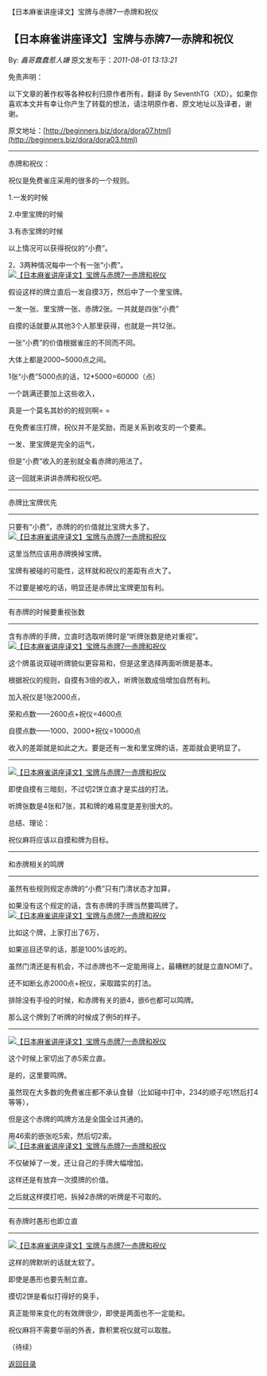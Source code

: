 【日本麻雀讲座译文】宝牌与赤牌7—赤牌和祝仪
## 【日本麻雀讲座译文】宝牌与赤牌7—赤牌和祝仪

By: *鑫哥蠢蠢惹人嫌* 原文发布于：*2011-08-01 13:13:21*

免责声明：

以下文章的著作权等各种权利归原作者所有，翻译 By
SeventhTG（XD）。如果你喜欢本文并有幸让你产生了转载的想法，请注明原作者、原文地址以及译者，谢谢。

原文地址：[http://beginners.biz/dora/dora07.html](http://beginners.biz/dora/dora03.html)

------------------------------------------------------------------------------------

赤牌和祝仪：

祝仪是免费雀庄采用的很多的一个规则。

1.一发的时候

2.中里宝牌的时候

3.有赤宝牌的时候

以上情况可以获得祝仪的“小费”。

2、3两种情况每中一个有一张“小费”。
[![【日本麻雀讲座译文】宝牌与赤牌7&mdash;赤牌和祝仪](http://s4.sinaimg.cn/middle/7f78b76fga96adaa410c3&amp;690)](http://photo.blog.sina.com.cn/showpic.html#blogid=7f78b76f0100ung1&url=http://s4.sinaimg.cn/orignal/7f78b76fga96adaa410c3)

假设这样的牌立直后一发自摸3万，然后中了一个里宝牌。

一发一张、里宝牌一张、赤牌2张。一共就是四张“小费”

自摸的话就要从其他3个人那里获得，也就是一共12张。

一张“小费”的价值根据雀庄的不同而不同。

大体上都是2000~5000点之间。

1张“小费”5000点的话，12*5000=60000（点）

一个跳满还要加上这些收入，

真是一个莫名其妙的的规则啊= =

在免费雀庄打牌，祝仪并不是奖励，而是关系到收支的一个要素。

一发、里宝牌是完全的运气，

但是“小费”收入的差别就全看赤牌的用法了。

这一回就来讲讲赤牌和祝仪吧。

------------------------------------------------------------------------------------

赤牌比宝牌优先

------------------------------------------------------------------------------------

只要有“小费”，赤牌的的价值就比宝牌大多了。
[![【日本麻雀讲座译文】宝牌与赤牌7&mdash;赤牌和祝仪](http://s3.sinaimg.cn/middle/7f78b76fga96b006ad692&amp;690)](http://photo.blog.sina.com.cn/showpic.html#blogid=7f78b76f0100ung1&url=http://s3.sinaimg.cn/orignal/7f78b76fga96b006ad692)

这里当然应该用赤牌换掉宝牌。

宝牌有被碰的可能性，这样就和祝仪的差距有点大了。

不过要是被吃的话，明显还是赤牌比宝牌更加有利。

------------------------------------------------------------------------------------

有赤牌的时候要重视张数

------------------------------------------------------------------------------------

含有赤牌的手牌，立直时选取听牌时是“听牌张数是绝对重视”。
[![【日本麻雀讲座译文】宝牌与赤牌7&mdash;赤牌和祝仪](http://s12.sinaimg.cn/middle/7f78b76fg77578217e5bb&amp;690)](http://photo.blog.sina.com.cn/showpic.html#blogid=7f78b76f0100ung1&url=http://s12.sinaimg.cn/orignal/7f78b76fg77578217e5bb)

这个牌虽说双碰听牌貌似更容易和，但是这里选择两面听牌是基本。

根据祝仪的规则，自摸有3倍的收入，听牌张数成倍增加自然有利。

加入祝仪是1张2000点，

荣和点数——2600点+祝仪=4600点

自摸点数——1000、2000+祝仪=10000点

收入的差距就是如此之大。要是还有一发和里宝牌的话，差距就会更明显了。

------------------------------------------------------------------------------------
[![【日本麻雀讲座译文】宝牌与赤牌7&mdash;赤牌和祝仪](http://s8.sinaimg.cn/middle/7f78b76fga96b2811a337&amp;690)](http://photo.blog.sina.com.cn/showpic.html#blogid=7f78b76f0100ung1&url=http://s8.sinaimg.cn/orignal/7f78b76fga96b2811a337)

即使自摸有三暗刻，不过切2饼立直才是实战的打法。

听牌张数是4张和7张，其和牌的难易度是差别很大的。

总结、理论：

祝仪麻将应该以自摸和牌为目标。

------------------------------------------------------------------------------------

和赤牌相关的鸣牌

------------------------------------------------------------------------------------

虽然有些规则规定赤牌的“小费”只有门清状态才加算，

如果没有这个规定的话，含有赤牌的手牌当然要鸣牌了。
[![【日本麻雀讲座译文】宝牌与赤牌7&mdash;赤牌和祝仪](http://s8.sinaimg.cn/middle/7f78b76fga96b3cdc84b7&amp;690)](http://photo.blog.sina.com.cn/showpic.html#blogid=7f78b76f0100ung1&url=http://s8.sinaimg.cn/orignal/7f78b76fga96b3cdc84b7)

比如这个牌，上家打出了6万，

如果巡目还早的话，那是100%该吃的。

虽然门清还是有机会，不过赤牌也不一定能用得上，最糟糕的就是立直NOMI了。

还不如断幺赤2000点+祝仪，采取踏实的打法。

排除没有手役的时候，和赤牌有关的嵌4，嵌6也都可以鸣牌。

那么这个牌到了听牌的时候成了例5的样子。

------------------------------------------------------------------------------------
[![【日本麻雀讲座译文】宝牌与赤牌7&mdash;赤牌和祝仪](http://s14.sinaimg.cn/middle/7f78b76fga96b543e017d&amp;690)](http://photo.blog.sina.com.cn/showpic.html#blogid=7f78b76f0100ung1&url=http://s14.sinaimg.cn/orignal/7f78b76fga96b543e017d)

这个时候上家切出了赤5索立直。

是的，这里要鸣牌。

虽然现在大多数的免费雀庄都不承认食替（比如碰中打中，234的顺子吃1然后打4等等），

但是这个赤牌的鸣牌方法是全国全过共通的。

用46索的嵌张吃5索，然后切2索。
[![【日本麻雀讲座译文】宝牌与赤牌7&mdash;赤牌和祝仪](http://s15.sinaimg.cn/middle/7f78b76fge9e32adda31e&amp;690)](http://photo.blog.sina.com.cn/showpic.html#blogid=7f78b76f0100ung1&url=http://s15.sinaimg.cn/orignal/7f78b76fge9e32adda31e)

不仅破掉了一发，还让自己的手牌大幅增加。

这样还是有放弃一次摸牌的价值。

之后就这样摸打吧，拆掉2赤牌的听牌是不可取的。

------------------------------------------------------------------------------------

有赤牌时愚形也即立直

------------------------------------------------------------------------------------
[![【日本麻雀讲座译文】宝牌与赤牌7&mdash;赤牌和祝仪](http://s8.sinaimg.cn/middle/7f78b76fga96b89fd66d7&amp;690)](http://photo.blog.sina.com.cn/showpic.html#blogid=7f78b76f0100ung1&url=http://s8.sinaimg.cn/orignal/7f78b76fga96b89fd66d7)

这样的牌默听的话就太软了。

即使是愚形也要先制立直。

摸切2饼是看似打得好的臭手，

真正能带来变化的有效牌很少，即使是两面也不一定能和。

祝仪麻将不需要华丽的外表，靠积累祝仪就可以取胜。

（待续）

[返回目录](index.html)
